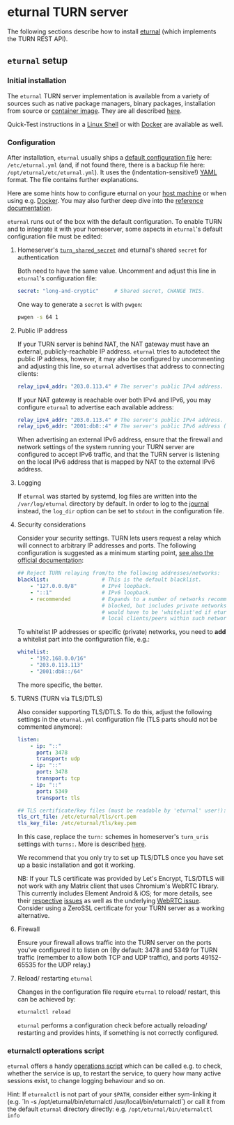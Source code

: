 # eturnal TURN server

The following sections describe how to install [eturnal](<https://github.com/processone/eturnal>) 
(which implements the TURN REST API).

## `eturnal` setup

### Initial installation

The `eturnal` TURN server implementation is available from a variety of sources 
such as native package managers, binary packages, installation from source or 
[container image](https://eturnal.net/documentation/code/docker.html). They are 
all described [here](https://github.com/processone/eturnal#installation).

Quick-Test instructions in a [Linux Shell](https://github.com/processone/eturnal/blob/master/QUICK-TEST.md) 
or with [Docker](https://github.com/processone/eturnal/blob/master/docker-k8s/QUICK-TEST.md) 
are available as well.

### Configuration

After installation, `eturnal` usually ships a [default configuration file](https://github.com/processone/eturnal/blob/master/config/eturnal.yml) 
here: `/etc/eturnal.yml` (and, if not found there, there is a backup file here: 
`/opt/eturnal/etc/eturnal.yml`). It uses the (indentation-sensitive!) [YAML](https://en.wikipedia.org/wiki/YAML) 
format. The file contains further explanations.

Here are some hints how to configure eturnal on your [host machine](https://github.com/processone/eturnal#configuration) 
or when using e.g. [Docker](https://eturnal.net/documentation/code/docker.html).
You may also further deep dive into the [reference documentation](https://eturnal.net/documentation/).

`eturnal` runs out of the box with the default configuration. To enable TURN and 
to integrate it with your homeserver, some aspects in `eturnal`'s default configuration file 
must be edited:

1.  Homeserver's [`turn_shared_secret`](../../usage/configuration/config_documentation.md#turn_shared_secret) 
    and eturnal's shared `secret` for authentication

    Both need to have the same value. Uncomment and adjust this line in `eturnal`'s 
    configuration file:

    ```yaml
    secret: "long-and-cryptic"     # Shared secret, CHANGE THIS.
    ```

    One way to generate a `secret` is with `pwgen`:

    ```sh
    pwgen -s 64 1
    ```

1.  Public IP address

    If your TURN server is behind NAT, the NAT gateway must have an external,
    publicly-reachable IP address. `eturnal` tries to autodetect the public IP address, 
    however, it may also be configured by uncommenting and adjusting this line, so 
    `eturnal` advertises that address to connecting clients:

    ```yaml
    relay_ipv4_addr: "203.0.113.4" # The server's public IPv4 address.
    ```

    If your NAT gateway is reachable over both IPv4 and IPv6, you may
    configure `eturnal` to advertise each available address:

    ```yaml
    relay_ipv4_addr: "203.0.113.4" # The server's public IPv4 address.
    relay_ipv6_addr: "2001:db8::4" # The server's public IPv6 address (optional).
    ```

    When advertising an external IPv6 address, ensure that the firewall and
    network settings of the system running your TURN server are configured to
    accept IPv6 traffic, and that the TURN server is listening on the local
    IPv6 address that is mapped by NAT to the external IPv6 address.

1.  Logging

    If `eturnal` was started by systemd, log files are written into the
    `/var/log/eturnal` directory by default. In order to log to the [journal](https://www.freedesktop.org/software/systemd/man/systemd-journald.service.html)
    instead, the `log_dir` option can be set to `stdout` in the configuration file.

1.  Security considerations

    Consider your security settings. TURN lets users request a relay which will
    connect to arbitrary IP addresses and ports. The following configuration is
    suggested as a minimum starting point, [see also the official documentation](https://eturnal.net/documentation/#blacklist):

    ```yaml
    ## Reject TURN relaying from/to the following addresses/networks:
    blacklist:                 # This is the default blacklist.
        - "127.0.0.0/8"        # IPv4 loopback.
        - "::1"                # IPv6 loopback.
        - recommended          # Expands to a number of networks recommended to be
                               # blocked, but includes private networks. Those
                               # would have to be 'whitelist'ed if eturnal serves
                               # local clients/peers within such networks.
    ```

    To whitelist IP addresses or specific (private) networks, you need to **add** a 
    whitelist part into the configuration file, e.g.:

    ```yaml
    whitelist:
        - "192.168.0.0/16"
        - "203.0.113.113"
        - "2001:db8::/64"
    ```

    The more specific, the better.

1.  TURNS (TURN via TLS/DTLS)

    Also consider supporting TLS/DTLS. To do this, adjust the following settings
    in the `eturnal.yml` configuration file (TLS parts should not be commented anymore):

    ```yaml
    listen:
        - ip: "::"
          port: 3478
          transport: udp
        - ip: "::"
          port: 3478
          transport: tcp
        - ip: "::"
          port: 5349
          transport: tls

    ## TLS certificate/key files (must be readable by 'eturnal' user!):
    tls_crt_file: /etc/eturnal/tls/crt.pem
    tls_key_file: /etc/eturnal/tls/key.pem
    ```

    In this case, replace the `turn:` schemes in homeserver's `turn_uris` settings
    with `turns:`. More is described [here](../../usage/configuration/config_documentation.md#turn_uris).

    We recommend that you only try to set up TLS/DTLS once you have set up a
    basic installation and got it working.

    NB: If your TLS certificate was provided by Let's Encrypt, TLS/DTLS will
    not work with any Matrix client that uses Chromium's WebRTC library. This
    currently includes Element Android & iOS; for more details, see their
    [respective](https://github.com/element-hq/element-android/issues/1533)
    [issues](https://github.com/element-hq/element-ios/issues/2712) as well as the underlying
    [WebRTC issue](https://bugs.chromium.org/p/webrtc/issues/detail?id=11710).
    Consider using a ZeroSSL certificate for your TURN server as a working alternative.

1.  Firewall

    Ensure your firewall allows traffic into the TURN server on the ports
    you've configured it to listen on (By default: 3478 and 5349 for TURN
    traffic (remember to allow both TCP and UDP traffic), and ports 49152-65535
    for the UDP relay.)

1.  Reload/ restarting `eturnal`

    Changes in the configuration file require `eturnal` to reload/ restart, this
    can be achieved by:

    ```sh
    eturnalctl reload
    ```
    
    `eturnal` performs a configuration check before actually reloading/ restarting
    and provides hints, if something is not correctly configured.

### eturnalctl opterations script

`eturnal` offers a handy [operations script](https://eturnal.net/documentation/#Operation) 
which can be called e.g. to check, whether the service is up, to restart the service, 
to query how many active sessions exist, to change logging behaviour and so on.

Hint: If `eturnalctl` is not part of your `$PATH`, consider either sym-linking it (e.g. ´ln -s /opt/eturnal/bin/eturnalctl /usr/local/bin/eturnalctl´) or call it from the default `eturnal` directory directly: e.g. `/opt/eturnal/bin/eturnalctl info`
